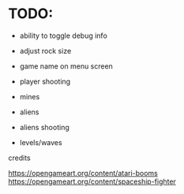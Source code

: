 # TODO:

* ability to toggle debug info

* adjust rock size
* game name on menu screen
* player shooting
* mines
* aliens
* aliens shooting

* levels/waves


credits


https://opengameart.org/content/atari-booms
https://opengameart.org/content/spaceship-fighter